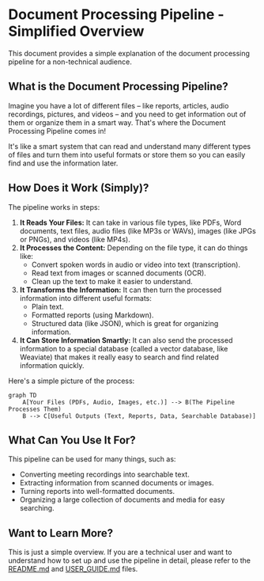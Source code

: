 # Document Processing Pipeline - Simplified Overview

This document provides a simple explanation of the document processing pipeline for a non-technical audience.

## What is the Document Processing Pipeline?

Imagine you have a lot of different files – like reports, articles, audio recordings, pictures, and videos – and you need to get information out of them or organize them in a smart way. That's where the Document Processing Pipeline comes in!

It's like a smart system that can read and understand many different types of files and turn them into useful formats or store them so you can easily find and use the information later.

## How Does it Work (Simply)?

The pipeline works in steps:

1.  **It Reads Your Files:** It can take in various file types, like PDFs, Word documents, text files, audio files (like MP3s or WAVs), images (like JPGs or PNGs), and videos (like MP4s).
2.  **It Processes the Content:** Depending on the file type, it can do things like:
    *   Convert spoken words in audio or video into text (transcription).
    *   Read text from images or scanned documents (OCR).
    *   Clean up the text to make it easier to understand.
3.  **It Transforms the Information:** It can then turn the processed information into different useful formats:
    *   Plain text.
    *   Formatted reports (using Markdown).
    *   Structured data (like JSON), which is great for organizing information.
4.  **It Can Store Information Smartly:** It can also send the processed information to a special database (called a vector database, like Weaviate) that makes it really easy to search and find related information quickly.

Here's a simple picture of the process:

```mermaid
graph TD
    A[Your Files (PDFs, Audio, Images, etc.)] --> B(The Pipeline Processes Them)
    B --> C[Useful Outputs (Text, Reports, Data, Searchable Database)]
```

## What Can You Use It For?

This pipeline can be used for many things, such as:

*   Converting meeting recordings into searchable text.
*   Extracting information from scanned documents or images.
*   Turning reports into well-formatted documents.
*   Organizing a large collection of documents and media for easy searching.

## Want to Learn More?

This is just a simple overview. If you are a technical user and want to understand how to set up and use the pipeline in detail, please refer to the [README.md](README.md) and [USER_GUIDE.md](USER_GUIDE.md) files.